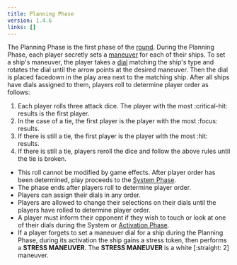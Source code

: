 ```yaml
---
title: Planning Phase
version: 1.4.6
links: []
---
```


The Planning Phase is the first phase of the [round](/rules/Round). During the Planning Phase, each player secretly sets a [maneuver](/rules/Maneuver) for each of their ships. To set a ship's maneuver, the player takes a [dial](/rules/Dial) matching the ship's type and rotates the dial until the arrow points at the desired maneuver. Then the dial is placed facedown in the play area next to the matching ship. After all ships have dials assigned to them, players roll to determine player order as follows:

1. Each player rolls three attack dice. The player with the most :critical-hit: results is the first player. 
1. In the case of a tie, the first player is the player with the most :focus: results. 
1. If there is still a tie, the first player is the player with the most :hit: results. 
1. If there is still a tie, players reroll the dice and follow the above rules until the tie is broken.

- This roll cannot be modified by game effects. After player order has been determined, play proceeds to the [System Phase](/rules/System_Phase).
- The phase ends after players roll to determine player order.
- Players can assign their dials in any order.
- Players are allowed to change their selections on their dials until the players have rolled to determine player order.
- A player must inform their opponent if they wish to touch or look at one of their dials during the System or [Activation Phase](/rules/Activation_Phase).
- If a player forgets to set a maneuver dial for a ship during the Planning Phase, during its activation the ship gains a stress token, then performs a **STRESS MANEUVER**. The **STRESS MANEUVER** is a white [:straight: 2] maneuver.
